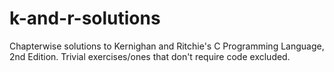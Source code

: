 # k-and-r-solutions
Chapterwise solutions to Kernighan and Ritchie's C Programming Language, 2nd Edition. Trivial 
exercises/ones that don't require code excluded.
